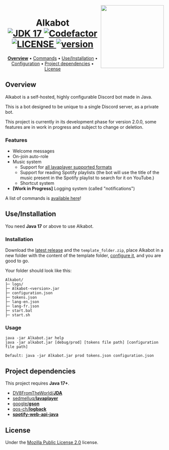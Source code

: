 <img align="right" src="https://share.alkanife.fr/alkabot.png" height="200" width="200">
<h1 align="center">
  Alkabot
  <br>
  <a href="https://github.com/alkanife/alkabot/blob/main/pom.xml">
    <img src="https://img.shields.io/badge/Open%20JDK-17-green" alt="JDK 17">
  </a>
  <a href="https://www.codefactor.io/repository/github/alkanife/alkabot">
    <img src="https://www.codefactor.io/repository/github/alkanife/alkabot/badge" alt="Codefactor">
  </a>
  <a href="https://github.com/alkanife/alkabot/blob/main/LICENSE">
    <img src="https://img.shields.io/github/license/alkanife/alkabot" alt="LICENSE">
  </a>
  <a href="https://github.com/alkanife/alkabot/releases/tag/2.0.0-dev2">
    <img src="https://img.shields.io/badge/version-2.0.0--dev2-blue" alt="version">
  </a>
</h1>

<p align="center">
  <b><a href="#overview">Overview</a></b>
  •
  <a href="https://github.com/alkanife/alkabot/blob/main/doc/commands.md">Commands</a>
  •
  <a href="#useinstallation">Use/Installation</a>
  •
  <a href="https://github.com/alkanife/alkabot/blob/main/doc/config.md">Configuration</a>
  •
  <a href="#project-dependencies">Project dependencies</a>
  •
  <a href="#license">License</a>
</p>

## Overview
Alkabot is a self-hosted, highly configurable Discord bot made in Java.

This is a bot designed to be unique to a single Discord server, as a private bot.

This project is currently in its development phase for version 2.0.0, some features are in work in progress and subject to change or deletion.

### Features
- Welcome messages
- On-join auto-role
- Music system
  - Support for [all lavaplayer supported formats](https://github.com/sedmelluq/lavaplayer#supported-formats)
  - Support for reading Spotify playlists (the bot will use the title of the music present in the Spotify playlist to search for it on YouTube.)
  - Shortcut system
- **[Work in Progress]** Logging system (called "notifications")

A list of commands is [available here](https://github.com/alkanife/alkabot/blob/main/doc/commands.md)!

## Use/Installation
You need **Java 17** or above to use Alkabot.

### Installation
Download the [latest release](https://github.com/alkanife/alkabot/releases) and the `template_folder.zip`, place Alkabot in a new folder with the content of the template folder, [configure it](https://github.com/alkanife/alkabot/blob/main/doc/config.md), and you are good to go.

Your folder should look like this:
```
Alkabot/
├─ logs/
├─ Alkabot-<version>.jar
├─ configuration.json
├─ tokens.json
├─ lang-en.json
├─ lang-fr.json
├─ start.bat
├─ start.sh
```

### Usage
```
java -jar Alkabot.jar help
java -jar alkabot.jar [debug/prod] [tokens file path] [configuration file path]

Default: java -jar Alkabot.jar prod tokens.json configuration.json
```

## Project dependencies
This project requires **Java 17+**.

- [DV8FromTheWorld/**JDA**](https://github.com/DV8FromTheWorld/JDA)
- [sedmelluq/**lavaplayer**](https://github.com/sedmelluq/lavaplayer)
- [google/**gson**](https://github.com/google/gson)
- [qos-ch/**logback**](https://github.com/qos-ch/logback)
- [**spotify-web-api-java**](https://github.com/spotify-web-api-java/spotify-web-api-java)

## License
Under the [Mozilla Public License 2.0](https://github.com/alkanife/alkabot/blob/main/LICENSE) license.
